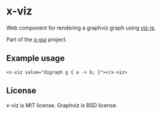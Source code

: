 # x-viz

Web component for rendering a graphviz graph using [viz-js](https://github.com/mdaines/viz.js/).

Part of the [x-gui](https://github.com/x-gui/x-gui) project.

## Example usage

```
<x-viz value="digraph g { a -> b; }"></x-viz>
```

## License

x-viz is MIT license.
Graphviz is BSD license.
